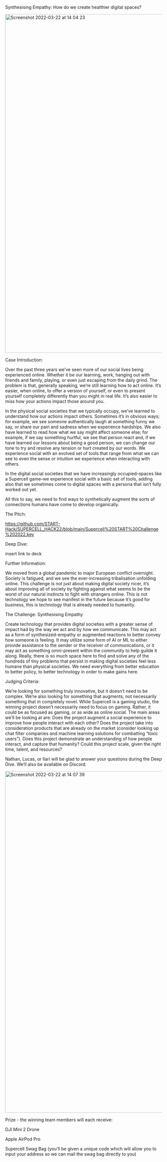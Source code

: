 Synthesising Empathy: How do we create healthier digital spaces?

<img width="1087" alt="Screenshot 2022-03-22 at 14 04 23" src="https://user-images.githubusercontent.com/99479677/159478414-8f66f28c-43ae-45cc-8a13-6727d923107d.png">

Case Introduction:

Over the past three years we’ve seen more of our social lives being experienced online. Whether it be our learning, work, hanging out with friends and family, playing, or even just escaping from the daily grind. The problem is that, generally speaking, we’re still learning how to act online. It’s easier, when online, to offer a version of yourself, or even to present yourself completely differently than you might in real life. It’s also easier to miss how your actions impact those around you. 

In the physical social societies that we typically occupy, we’ve learned to understand how our actions impact others. Sometimes it’s in obvious ways; for example, we see someone authentically laugh at something funny we say, or share our pain and sadness when we experience hardships. We also have learned to read how what we say might affect someone else; for example, if we say something hurtful, we see that person react and, if we have learned our lessons about being a good person, we can change our tone to try and resolve any tension or hurt created by our words. We experience social with an evolved set of tools that range from what we can see to even the sense or intuition we experience when interacting with others. 

In the digital social societies that we have increasingly occupied–spaces like a Supercell game–we experience social with a basic set of tools, adding also that we sometimes come to digital spaces with a persona that isn’t fully worked out yet. 

All this to say, we need to find ways to synthetically augment the sorts of connections humans have come to develop organically.

The Pitch:

https://github.com/START-Hack/SUPERCELL_HACK22/blob/main/Supercell%20START%20Challenge%202022.key

Deep Dive:

insert link to deck

Further Information: 

We moved from a global pandemic to major European conflict overnight. Society is fatigued, and we see the ever-increasing tribalisation unfolding online. This challenge is not just about making digital society nicer, it’s about improving all of society by fighting against what seems to be the worst of our natural instincts to fight with strangers online. This is not technology we hope to see manifest in the future because it’s good for business, this is technology that is already needed to humanity. 

The Challenge: Synthesising Empathy

Create technology that provides digital societies with a greater sense of impact had by the way we act and by how we communicate. This may act as a form of synthesized-empathy or augmented reactions to better convey how someone is feeling. It may utilize some form of AI or ML to either provide assistance to the sender or the receiver of communications, or it may act as something omni-present within the community to help guilde it along. Really, there is so much space here to find and solve any of the hundreds of tiny problems that persist in making digital societies feel less humane than physical societies. We need everything from better education to better policy, to better technology in order to make gains here. 

Judging Criteria:

We’re looking for something truly innovative, but it doesn’t need to be complex. We’re also looking for something that augments, not necessarily something that in completely novel. While Supercell is a gaming studio, the winning project doesn’t necessarily need to focus on gaming. Rather, it could be as focused as gaming, or as wide as online social. The main areas we’ll be looking at are:
Does the project augment a social experience to improve how people interact with each other?
Does the project take into consideration products that are already on the market (consider looking up chat filter companies and machine learning solutions for combatting “toxic users”).
Does this project demonstrate an understanding of how people interact, and capture that humanity?
Could this project scale, given the right time, talent, and resources?

Nathan, Lucas, or Ilari will be glad to answer your questions during the Deep Dive. We’ll also be available on Discord.

<img width="1096" alt="Screenshot 2022-03-22 at 14 07 39" src="https://user-images.githubusercontent.com/99479677/159478557-9abb848d-5360-470c-935f-897c67a78935.png">


Prize - the winning team members will each receive:

DJI Mini 2 Drone

Apple AirPod Pro

Supercell Swag Bag (you’ll be given a unique code which will allow you to input your address so we can mail the swag bag directly to you)

